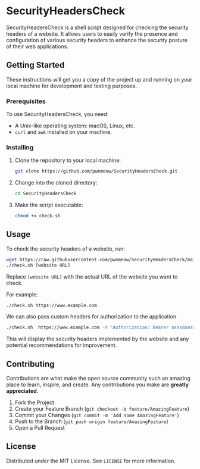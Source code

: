 # SecurityHeadersCheck

SecurityHeadersCheck is a shell script designed for checking the security headers of a website. It allows users to easily verify the presence and configuration of various security headers to enhance the security posture of their web applications.

## Getting Started

These instructions will get you a copy of the project up and running on your local machine for development and testing purposes.

### Prerequisites

To use SecurityHeadersCheck, you need:

- A Unix-like operating system: macOS, Linux, etc.
- `curl` and `awk` installed on your machine.

### Installing

1. Clone the repository to your local machine:
   ```sh
   git clone https://github.com/pwnmeow/SecurityHeadersCheck.git
   ```
2. Change into the cloned directory:
   ```sh
   cd SecurityHeadersCheck
   ```
3. Make the script executable:
   ```sh
   chmod +x check.sh
   ```

## Usage

To check the security headers of a website, run:

```sh
wget https://raw.githubusercontent.com/pwnmeow/SecurityHeadersCheck/main/check.sh
./check.sh [website URL]
```

Replace `[website URL]` with the actual URL of the website you want to check.

For example:

```sh
./check.sh https://www.example.com
```

We can also pass custom headers for authorization to the application. 

```sh
./check.sh  https://www.example.com -H "Authorization: Bearer asasdaasdsaadsasdsasad"
```

This will display the security headers implemented by the website and any potential recommendations for improvement.

## Contributing

Contributions are what make the open source community such an amazing place to learn, inspire, and create. Any contributions you make are **greatly appreciated**.

1. Fork the Project
2. Create your Feature Branch (`git checkout -b feature/AmazingFeature`)
3. Commit your Changes (`git commit -m 'Add some AmazingFeature'`)
4. Push to the Branch (`git push origin feature/AmazingFeature`)
5. Open a Pull Request

## License

Distributed under the MIT License. See `LICENSE` for more information.
